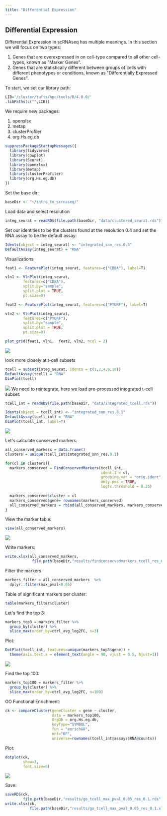 ```yaml
---
title: "Differential Expression"
---
```


## Differential Expression 
Differential Expression in scRNAseq has multiple meanings. In this section we will focus on two types:
1) Genes that are overexpressed in on cell-type compared to all other cell-types, known as "Marker Genes".
2) Genes that are statistically different between groups of cells with different phenotypes or conditions, known as "Differentially Expressed Genes". 

To start, we set our library path:
```R
LIB='/cluster/tufts/hpc/tools/R/4.0.0/'
.libPaths(c("",LIB))
```

We require new packages:
1) openxlsx
2) metap
3) clusterProfiler
4) org.Hs.eg.db

```R
suppressPackageStartupMessages({
  library(tidyverse)
  library(cowplot)
  library(Seurat)
  library(openxlsx)
  library(metap)
  library(clusterProfiler)
  library(org.Hs.eg.db)
})
```

Set the base dir:
```R
baseDir <- "~/intro_to_scrnaseq/"
```

Load data and select resolution
```R
integ_seurat = readRDS(file.path(baseDir, "data/clustered_seurat.rds"))
```

Set our identities to be the clusters found at the resolution 0.4 and set the RNA assay to be the default assay:
```R
Idents(object = integ_seurat) <- "integrated_snn_res.0.4"
DefaultAssay(integ_seurat) = "RNA"
```

Visualizations 

```R
feat1 <- FeaturePlot(integ_seurat, features=c("CD8A"), label=T)

vln1 <- VlnPlot(integ_seurat, 
        features=c("CD8A"),
        split.by="sample",
        split.plot = TRUE, 
        pt.size=0)

feat2 <- FeaturePlot(integ_seurat, features=c("PYURF"), label=T)

vln2 <- VlnPlot(integ_seurat, 
        features=c("PYURF"),
        split.by="sample",
        split.plot = TRUE, 
        pt.size=0)

plot_grid(feat1, vln1,  feat2, vln2, ncol = 2)

```
![](images/vln_feat.png)

look more closely at t-cell subsets

```R
tcell = subset(integ_seurat, idents = c(1,2,4,6,10))
DefaultAssay(tcell) = "RNA"
DimPlot(tcell)
```
![](images/tcell.png)
We need to reintegrate, here we load pre-processed integrated t-cell subset:

```R
tcell_int = readRDS(file.path(baseDir, "data/integrated_tcell.rds"))
```

```R
Idents(object = tcell_int) <- "integrated_snn_res.0.1"
DefaultAssay(tcell_int) = "RNA"
DimPlot(tcell_int, label=T)
```
![](images/tcell_integrate.png)

Let's calculate conserved markers:
```R
all_conserved_markers = data.frame()
clusters = unique(tcell_int$integrated_snn_res.0.1)

for(cl in clusters){
  markers_conserved = FindConservedMarkers(tcell_int,
                                           ident.1 = cl,
                                           grouping.var = "orig.ident",
                                           only.pos = TRUE,
                                           logfc.threshold = 0.25)
  
  markers_conserved$cluster = cl
  markers_conserved$gene= rownames(markers_conserved)
  all_conserved_markers = rbind(all_conserved_markers, markers_conserved)
}
```

View the marker table:
```R 
view(all_conserved_markers)
```
![](images/tcell_marker_table.png)

Write markers:
```R
write.xlsx(all_conserved_markers, 
            file.path(baseDir,"results/findconservedmarkers_tcell_res_0.1.xlsx"))
```

Filter the markers
```R
markers_filter = all_conserved_markers  %>%
  dplyr::filter(max_pval<0.05)
```

Table of significant markers per cluster:
```R
table(markers_filter$cluster)
```

Let's find the top 3:
```R
markers_top3 = markers_filter %>%
  group_by(cluster) %>%
  slice_max(order_by=ctrl_avg_log2FC, n=3)

```

Plot:
```R
DotPlot(tcell_int, features=unique(markers_top3$gene)) + 
  theme(axis.text.x = element_text(angle = 90, vjust = 0.5, hjust=1))
```
![](images/tcell_marker_dotplot.png)

Find the top 100:
```R
markers_top100 = markers_filter %>%
  group_by(cluster) %>%
  slice_max(order_by=ctrl_avg_log2FC, n=100)
```

GO Functional Enrichment:
```R
ck <- compareCluster(geneCluster = gene ~ cluster,
                     data = markers_top100,
                     OrgDb = org.Hs.eg.db,
                     keyType="SYMBOL",
                     fun = "enrichGO",
                     ont="BP",
                     universe=rownames(tcell_int@assays$RNA@counts))
```

Plot:
```R
dotplot(ck, 
        show=3,
        font.size=6)
```
![](images/cp_dotplot.png)

Save:
```R
saveRDS(ck, 
        file.path(baseDir,"results/go_tcell_max_pval_0.05_res_0.1.rds"))
write.xlsx(ck, 
           file.path(baseDir,"results/go_tcell_max_pval_0.05_res_0.1.xlsx"))
```
